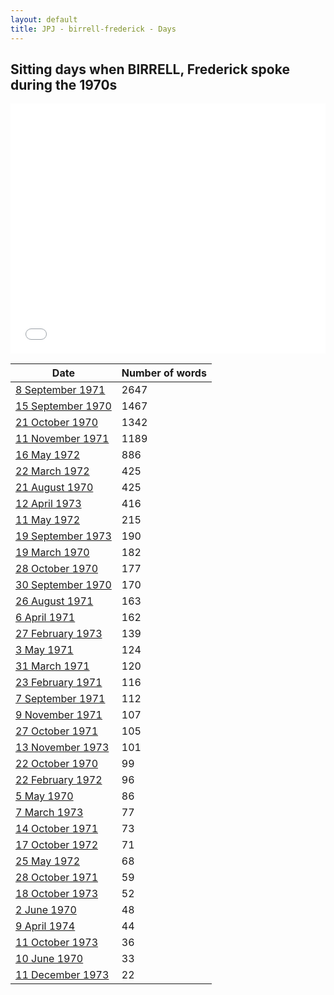 ```yaml
---
layout: default
title: JPJ - birrell-frederick - Days
---
```

## Sitting days when BIRRELL, Frederick spoke during the 1970s

<iframe width="100%" height="400" frameborder="0" scrolling="no" src="//plot.ly/~wragge/1145.embed"></iframe>

| Date | Number of words |
|--------------|----------------|
|[8 September 1971](https://historichansard.net/hofreps/1971/19710908_reps_27_hor73/)|2647|
|[15 September 1970](https://historichansard.net/hofreps/1970/19700915_reps_27_hor69/)|1467|
|[21 October 1970](https://historichansard.net/hofreps/1970/19701021_reps_27_hor70/)|1342|
|[11 November 1971](https://historichansard.net/hofreps/1971/19711111_reps_27_hor75/)|1189|
|[16 May 1972](https://historichansard.net/hofreps/1972/19720516_reps_27_hor78/)|886|
|[22 March 1972](https://historichansard.net/hofreps/1972/19720322_reps_27_hor76/)|425|
|[21 August 1970](https://historichansard.net/hofreps/1970/19700821_reps_27_hor69/)|425|
|[12 April 1973](https://historichansard.net/hofreps/1973/19730412_reps_28_hor83/)|416|
|[11 May 1972](https://historichansard.net/hofreps/1972/19720511_reps_27_hor78/)|215|
|[19 September 1973](https://historichansard.net/hofreps/1973/19730919_reps_28_hor85/)|190|
|[19 March 1970](https://historichansard.net/hofreps/1970/19700319_reps_27_hor66/)|182|
|[28 October 1970](https://historichansard.net/hofreps/1970/19701028_reps_27_hor70/)|177|
|[30 September 1970](https://historichansard.net/hofreps/1970/19700930_reps_27_hor70/)|170|
|[26 August 1971](https://historichansard.net/hofreps/1971/19710826_reps_27_hor73/)|163|
|[6 April 1971](https://historichansard.net/hofreps/1971/19710406_reps_27_hor72/)|162|
|[27 February 1973](https://historichansard.net/hofreps/1973/19730227_reps_28_hor82/)|139|
|[3 May 1971](https://historichansard.net/hofreps/1971/19710503_reps_27_hor72/)|124|
|[31 March 1971](https://historichansard.net/hofreps/1971/19710331_reps_27_hor71/)|120|
|[23 February 1971](https://historichansard.net/hofreps/1971/19710223_reps_27_hor71/)|116|
|[7 September 1971](https://historichansard.net/hofreps/1971/19710907_reps_27_hor73/)|112|
|[9 November 1971](https://historichansard.net/hofreps/1971/19711109_reps_27_hor75/)|107|
|[27 October 1971](https://historichansard.net/hofreps/1971/19711027_reps_27_hor74/)|105|
|[13 November 1973](https://historichansard.net/hofreps/1973/19731113_reps_28_hor86/)|101|
|[22 October 1970](https://historichansard.net/hofreps/1970/19701022_reps_27_hor70/)|99|
|[22 February 1972](https://historichansard.net/hofreps/1972/19720222_reps_27_hor76/)|96|
|[5 May 1970](https://historichansard.net/hofreps/1970/19700505_reps_27_hor67/)|86|
|[7 March 1973](https://historichansard.net/hofreps/1973/19730307_reps_28_hor82/)|77|
|[14 October 1971](https://historichansard.net/hofreps/1971/19711014_reps_27_hor74/)|73|
|[17 October 1972](https://historichansard.net/hofreps/1972/19721017_reps_27_hor81/)|71|
|[25 May 1972](https://historichansard.net/hofreps/1972/19720525_reps_27_hor78/)|68|
|[28 October 1971](https://historichansard.net/hofreps/1971/19711028_reps_27_hor74/)|59|
|[18 October 1973](https://historichansard.net/hofreps/1973/19731018_reps_28_hor86/)|52|
|[2 June 1970](https://historichansard.net/hofreps/1970/19700602_reps_27_hor68/)|48|
|[9 April 1974](https://historichansard.net/hofreps/1974/19740409_reps_28_hor88/)|44|
|[11 October 1973](https://historichansard.net/hofreps/1973/19731011_reps_28_hor86/)|36|
|[10 June 1970](https://historichansard.net/hofreps/1970/19700610_reps_27_hor68/)|33|
|[11 December 1973](https://historichansard.net/hofreps/1973/19731211_reps_28_hor87/)|22|
